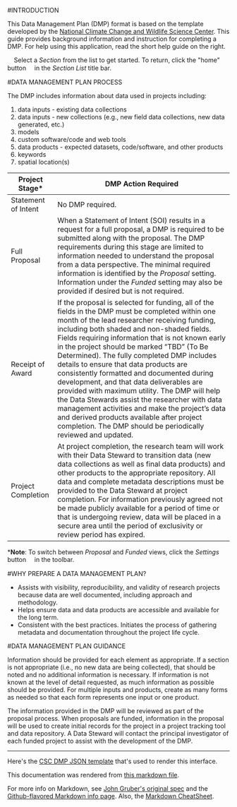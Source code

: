 #INTRODUCTION

 This Data Management Plan (DMP) format is based on the template developed by the
 [National Climate Change and Wildlife Science Center](https://nccwsc.usgs.gov/content/data-policies-and-guidance).
 This guide provides background information and instruction for completing a DMP. For help using this application,
 read the short help guide on the right.

 <span  style="font-family:FontAwesome;">&#xf060;</span> Select a *Section* from the list to get started. To return, click the
 "home" button <span  style="font-family:FontAwesome;">&#xf015;</span> in the *Section List* title bar.

#DATA MANAGEMENT PLAN PROCESS

The DMP includes information about data used in projects including:

  1. data inputs - existing data collections
  2. data inputs - new collections (e.g., new field data collections, new data generated, etc.)
  3. models
  4. custom software/code and web tools
  5. data products - expected datasets, code/software, and other products
  6. keywords
  7. spatial location(s)

| Project Stage*       | DMP Action Required                                                                                                                                                                                                                                                                                                                                                                                                                                                                                                                                                                                                                                                                                                                                  |
|---------------------|------------------------------------------------------------------------------------------------------------------------------------------------------------------------------------------------------------------------------------------------------------------------------------------------------------------------------------------------------------------------------------------------------------------------------------------------------------------------------------------------------------------------------------------------------------------------------------------------------------------------------------------------------------------------------------------------------------------------------------------------------|
| Statement of Intent | No DMP required.                                                                                                                                                                                                                                                                                                                                                                                                                                                                                                                                                                                                                                                                                                                                     |
| Full Proposal       | When a Statement of Intent (SOI) results in a request for a full proposal, a DMP is required to be submitted along with the proposal. The DMP requirements during this stage are limited to information needed to understand the proposal from a data perspective. The minimal required information is identified by the *Proposal* setting. Information under the *Funded* setting may also be provided if desired but is not required.                                                                                                                                                                                                                                                                                                             |
| Receipt of Award    | If the proposal is selected for funding, all of the fields in the DMP must be completed within one month of the lead researcher receiving funding, including both shaded and non-shaded fields. Fields requiring information that is not known early in the project should be marked “TBD” (To Be Determined). The fully completed DMP includes details to ensure that data products are consistently formatted and documented during development, and that data deliverables are provided with maximum utility. The DMP will help the Data Stewards assist the researcher with data management activities and make the project’s data and derived products available after project completion. The DMP should be periodically reviewed and updated. |
| Project Completion  | At project completion, the research team will work with their Data Steward to transition data (new data collections as well as final data products) and other products to the appropriate repository. All data and complete metadata descriptions must be provided to the Data Steward at project completion. For information previously agreed not be made publicly available for a period of time or that is undergoing review, data will be placed in a secure area until the period of exclusivity or review period has expired.                                                                                                                                                                                                                 |

***Note**: To switch between *Proposal* and *Funded* views, click the *Settings* button <span  style="font-family:FontAwesome;">&#xf013;</span> in
the toolbar.

#WHY PREPARE A DATA MANAGEMENT PLAN?

 - Assists with visibility, reproducibility, and validity of research projects because data are well documented, including approach and methodology.
 - Helps ensure data and data products are accessible and available for the long term.
 - Consistent with the best practices. Initiates the process of gathering metadata and documentation throughout the project life cycle.

#DATA MANAGEMENT PLAN GUIDANCE

Information should be provided for each element as appropriate. If a section is not appropriate (i.e., no new
data are being collected), that should be noted and no additional information is necessary. If information is not
known at the level of detail requested, as much information as possible should be provided. For multiple inputs
and products, create as many forms as needed so that each form represents one input or one product.

The information provided in the DMP will be reviewed as part of the proposal process. When proposals are
funded, information in the proposal will be used to create initial records for the project in a
project tracking tool and data repository. A Data Steward will contact the principal
investigator of each funded project to assist with the development of the DMP.

---

Here's the [CSC DMP JSON template](resources/examples/csc.json) that's used to render this interface.

This documentation was rendered from [this markdown file](resources/doc/csc/Home.md).

For more info on Markdown, see [John Gruber's original spec](http://daringfireball.net/projects/markdown/) and the [Github-flavored Markdown info page](http://github.github.com/github-flavored-markdown/). Also, the [Markdown CheatSheet](https://github.com/adam-p/markdown-here/wiki/Markdown-Cheatsheet).